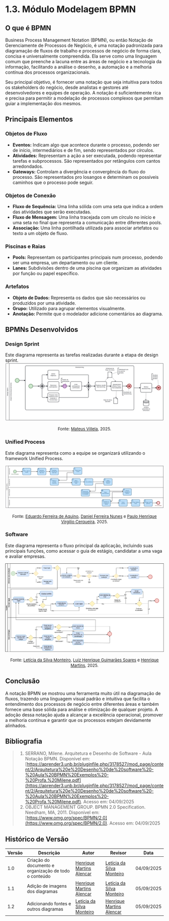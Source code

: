 # **1.3. Módulo Modelagem BPMN**

## **O que é BPMN**

Business Process Management Notation (BPMN), ou então Notação de Gerenciamente de Processos de Negócio, é uma notação padronizada para diagramação de fluxos de trabalho e processos de negócio de forma clara, concisa e universalmente compreendida. Ela serve como uma linguagem comum que preenche a lacuna entre as áreas de negócio e a tecnologia da informação, facilitando a análise o desenho, a automação e a melhoria contínua dos processos organizacionais.

Seu principal objetivo, é fornecer uma notação que seja intuitiva para todos os stakeholders do negócio, desde analistas e gestores até desenvolvedores e equipes de operação. A notação é suficientemente rica e precisa para permitir a modelação de processos complexos que permitam guiar a implementação dos mesmos.

## **Principais Elementos**

### **Objetos de Fluxo**

* **Eventos:** Indicam algo que acontece durante o processo, podendo ser de início, intermediários e de fim, sendo representados por círculos.
*  **Atividades:** Representam a ação a ser executada, podendo representar tarefas e subprocessos. São representados por retângulos com cantos arredondados.
*  **Gateways:** Controlam a divergência e convergência do fluxo do processo. São representados pro losangos e determinam os possíveis caminhos que o processo pode seguir.

### **Objetos de Conexão**

* **Fluxo de Sequência:** Uma linha sólida com uma seta que indica a ordem das atividades que serão executadas.
* **Fluxo de Mensagem:** Uma linha tracejada com um círculo no início e uma seta no final que representa a comunicação entre diferentes pools.
* **Associação:** Uma linha pontilhada utilizada para associar artefatos ou texto a um objeto de fluxo.

### **Piscinas e Raias**

* **Pools:** Representam os participantes principais num processo, podendo ser uma empresa, um departamento ou um cliente.
* **Lanes:** Subdivisões dentro de uma piscina que organizam as atividades por função ou papel específico.

### **Artefatos**

* **Objeto de Dados:** Representa os dados que são necessários ou produzidos por uma atividade.
* **Grupo:** Utilizado para agrupar elementos visualmente.
* **Anotação:** Permite que o modelador adicione comentários ao diagrama.

## **BPMNs Desenvolvidos**

### **Design Sprint**

Este diagrama representa as tarefas realizadas durante a etapa de design sprint.
![BPMN Unified Process - G5](../../assets/imgs/MatheusBPMN.svg)
<font size="2"><p style="text-align: center">Fonte: [Mateus Villela](https://github.com/MVConsorte.png?size=100), 2025.</p></font>


### **Unified Process**

Este diagrama representa como a equipe se organizará utilizando o framework Unified Process.

![BPMN Unified Process - G5](../../assets/imgs/BPMNUnified.jpg)
<font size="2"><p style="text-align: center">Fonte: [Eduardo Ferreira de Aquino](https://github.com/fxred), [Daniel Ferreira Nunes](https://github.com/Mach1r0) e [Paulo Henrique Virgilio Cerqueira](https://github.com/paulocerqr), 2025.</p></font>


### **Software**

Este diagrama representa o fluxo principal da aplicação, incluindo suas principais funções, como acessar o guia de estágio, candidatar a uma vaga e avaliar empresas.

![BPMN Software - G5](../../assets/imgs/BPMNSoftware.png)
<font size="2"><p style="text-align: center">Fonte: [Letícia da Silva Monteiro](https://github.com/leticiamonteiroo), [Luiz Henrique Guimarães Soares](https://github.com/luizh-gsoares) e [Henrique Martins](https://github.com/henryqma.png?size=100), 2025.</p></font>



## **Conclusão**

A notação BPMN se mostrou uma ferramenta muito útil na diagramação de fluxos, trazendo uma linguagem visual padrão e intuitiva que facilita o entendimento dos processos de negócio entre diferentes áreas e também fornece uma base sólida para análise e otimização de qualquer projeto. A adoção dessa notação ajuda a alcançar a excelência operacional, promover a melhoria contínua e garantir que os processos estejam devidamente alinhados.

## **Bibliografia**

> 1. SERRANO, Milene. Arquitetura e Desenho de Software - Aula Notação BPMN. Disponível em: [https://aprender3.unb.br/pluginfile.php/3178527/mod_page/content/2/Arquitetura%20e%20Desenho%20de%20software%20-%20Aula%20BPMN%20Exemplos%20-%20Profa.%20Milene.pdf](https://aprender3.unb.br/pluginfile.php/3178527/mod_page/content/2/Arquitetura%20e%20Desenho%20de%20software%20-%20Aula%20BPMN%20Exemplos%20-%20Profa.%20Milene.pdf). Acesso em: 04/09/2025
> 2. OBJECT MANAGEMENT GROUP. BPMN 2.0 Specification. Needham, MA, 2011. Disponível em: [https://www.omg.org/spec/BPMN/2.0](https://www.omg.org/spec/BPMN/2.0). Acesso em: 04/09/2025

## **Histórico de Versão**

| Versão | Descrição | Autor | Revisor | Data |
|--------|-------------------------------------------------------------|------------------------------------------|------------|------------------------------------------|
| 1.0    | Criação do documento e organização de todo o conteúdo       | [Henrique Martins Alencar](https://github.com/henryqma) | [Letícia da Silva Monteiro](https://github.com/leticiamonteiroo) | 04/09/2025 |
| 1.1    | Adição de imagens dos diagramas       | [Henrique Martins Alencar](https://github.com/henryqma) |  [Letícia da Silva Monteiro](https://github.com/leticiamonteiroo) | 05/09/2025 |
| 1.2   | Adicionando fontes e outros diagramas  |[Letícia da Silva Monteiro](https://github.com/leticiamonteiroo)| [Henrique Martins Alencar](https://github.com/henryqma) | 05/09/2025 |  |

